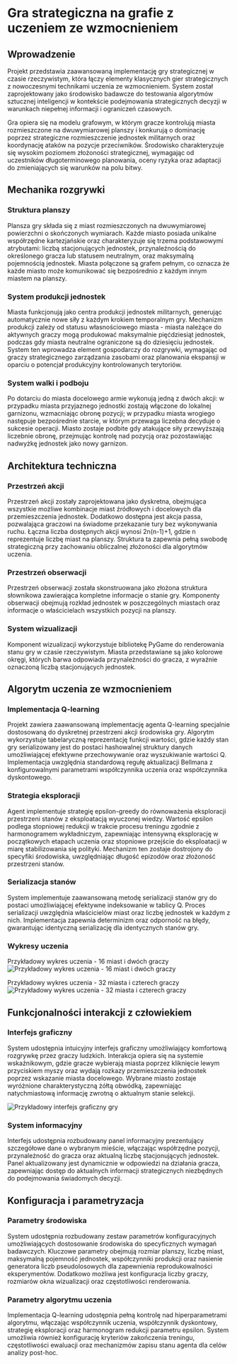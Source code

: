 # Gra strategiczna na grafie z uczeniem ze wzmocnieniem

## Wprowadzenie

Projekt przedstawia zaawansowaną implementację gry strategicznej w czasie rzeczywistym, która łączy elementy klasycznych gier strategicznych z nowoczesnymi technikami uczenia ze wzmocnieniem. System został zaprojektowany jako środowisko badawcze do testowania algorytmów sztucznej inteligencji w kontekście podejmowania strategicznych decyzji w warunkach niepełnej informacji i ograniczeń czasowych.

Gra opiera się na modelu grafowym, w którym gracze kontrolują miasta rozmieszczone na dwuwymiarowej planszy i konkurują o dominację poprzez strategiczne rozmieszczenie jednostek militarnych oraz koordynację ataków na pozycje przeciwników. Środowisko charakteryzuje się wysokim poziomem złożoności strategicznej, wymagając od uczestników długoterminowego planowania, oceny ryzyka oraz adaptacji do zmieniających się warunków na polu bitwy.

## Mechanika rozgrywki

### Struktura planszy

Plansza gry składa się z miast rozmieszczonych na dwuwymiarowej powierzchni o skończonych wymiarach. Każde miasto posiada unikalne współrzędne kartezjańskie oraz charakteryzuje się trzema podstawowymi atrybutami: liczbą stacjonujących jednostek, przynależnością do określonego gracza lub statusem neutralnym, oraz maksymalną pojemnością jednostek. Miasta połączone są grafem pełnym, co oznacza że każde miasto może komunikować się bezpośrednio z każdym innym miastem na planszy.

### System produkcji jednostek

Miasta funkcjonują jako centra produkcji jednostek militarnych, generując automatycznie nowe siły z każdym krokiem temporalnym gry. Mechanizm produkcji zależy od statusu własnościowego miasta - miasta należące do aktywnych graczy mogą produkować maksymalnie pięćdziesiąt jednostek, podczas gdy miasta neutralne ograniczone są do dziesięciu jednostek. System ten wprowadza element gospodarczy do rozgrywki, wymagając od graczy strategicznego zarządzania zasobami oraz planowania ekspansji w oparciu o potencjał produkcyjny kontrolowanych terytoriów.

### System walki i podboju

Po dotarciu do miasta docelowego armie wykonują jedną z dwóch akcji: w przypadku miasta przyjaznego jednostki zostają włączone do lokalnej garnizonu, wzmacniając obronę pozycji; w przypadku miasta wrogiego następuje bezpośrednie starcie, w którym przewaga liczebna decyduje o sukcesie operacji. Miasto zostaje podbite gdy atakujące siły przewyższają liczebnie obronę, przejmując kontrolę nad pozycją oraz pozostawiając nadwyżkę jednostek jako nowy garnizon.

## Architektura techniczna

### Przestrzeń akcji

Przestrzeń akcji zostały zaprojektowana jako dyskretna, obejmująca wszystkie możliwe kombinacje miast źródłowych i docelowych dla przemieszczenia jednostek. Dodatkowo dostępna jest akcja passa, pozwalająca graczowi na świadome przekazanie tury bez wykonywania ruchu. Łączna liczba dostępnych akcji wynosi 2n(n-1)+1, gdzie n reprezentuje liczbę miast na planszy. Struktura ta zapewnia pełną swobodę strategiczną przy zachowaniu obliczalnej złożoności dla algorytmów uczenia.

### Przestrzeń obserwacji

Przestrzeń obserwacji została skonstruowana jako złożona struktura słownikowa zawierająca kompletne informacje o stanie gry. Komponenty obserwacji obejmują rozkład jednostek w poszczególnych miastach oraz informacje o właścicielach wszystkich pozycji na planszy.

### System wizualizacji

Komponent wizualizacji wykorzystuje bibliotekę PyGame do renderowania stanu gry w czasie rzeczywistym. Miasta przedstawiane są jako kolorowe okręgi, których barwa odpowiada przynależności do gracza, z wyraźnie oznaczoną liczbą stacjonujących jednostek.

## Algorytm uczenia ze wzmocnieniem

### Implementacja Q-learning

Projekt zawiera zaawansowaną implementację agenta Q-learning specjalnie dostosowaną do dyskretnej przestrzeni akcji środowiska gry. Algorytm wykorzystuje tabelaryczną reprezentację funkcji wartości, gdzie każdy stan gry serializowany jest do postaci hashowalnej struktury danych umożliwiającej efektywne przechowywanie oraz wyszukiwanie wartości Q. Implementacja uwzględnia standardową regułę aktualizacji Bellmana z konfigurowalnymi parametrami współczynnika uczenia oraz współczynnika dyskontowego.

### Strategia eksploracji

Agent implementuje strategię epsilon-greedy do równoważenia eksploracji przestrzeni stanów z eksploatacją wyuczonej wiedzy. Wartość epsilon podlega stopniowej redukcji w trakcie procesu treningu zgodnie z harmonogramem wykładniczym, zapewniając intensywną eksplorację w początkowych etapach uczenia oraz stopniowe przejście do eksploatacji w miarę stabilizowania się polityki. Mechanizm ten zostaje dostrojony do specyfiki środowiska, uwzględniając długość epizodów oraz złożoność przestrzeni stanów.

### Serializacja stanów

System implementuje zaawansowaną metodę serializacji stanów gry do postaci umożliwiającej efektywne indeksowanie w tablicy Q. Proces serializacji uwzględnia właścicielów miast oraz liczbę jednostek w każdym z nich. Implementacja zapewnia determinizm oraz odporność na błędy, gwarantując identyczną serializację dla identycznych stanów gry.

### Wykresy uczenia

Przykładowy wykres uczenia - 16 miast i dwóch graczy
![Przykładowy wykres uczenia - 16 miast i dwóch graczy](learning_curve1.png)

Przykładowy wykres uczenia - 32 miasta i czterech graczy
![Przykładowy wykres uczenia - 32 miasta i czterech graczy](learning_curve.png)

## Funkcjonalności interakcji z człowiekiem

### Interfejs graficzny

System udostępnia intuicyjny interfejs graficzny umożliwiający komfortową rozgrywkę przez graczy ludzkich. Interakcja opiera się na systemie wskaźnikowym, gdzie gracze wybierają miasta poprzez kliknięcie lewym przyciskiem myszy oraz wydają rozkazy przemieszczenia jednostek poprzez wskazanie miasta docelowego. Wybrane miasto zostaje wyróżnione charakterystyczną żółtą obwódką, zapewniając natychmiastową informację zwrotną o aktualnym stanie selekcji.

![Przykładowy interfejs graficzny gry](interfejs.png)

### System informacyjny

Interfejs udostępnia rozbudowany panel informacyjny prezentujący szczegółowe dane o wybranym mieście, włączając współrzędne pozycji, przynależność do gracza oraz aktualną liczbę stacjonujących jednostek. Panel aktualizowany jest dynamicznie w odpowiedzi na działania gracza, zapewniając dostęp do aktualnych informacji strategicznych niezbędnych do podejmowania świadomych decyzji.

## Konfiguracja i parametryzacja

### Parametry środowiska

System udostępnia rozbudowany zestaw parametrów konfiguracyjnych umożliwiających dostosowanie środowiska do specyficznych wymagań badawczych. Kluczowe parametry obejmują rozmiar planszy, liczbę miast, maksymalną pojemność jednostek, współczynniki produkcji oraz nasienie generatora liczb pseudolosowych dla zapewnienia reprodukowalności eksperymentów. Dodatkowo możliwa jest konfiguracja liczby graczy, rozmiarów okna wizualizacji oraz częstotliwości renderowania.

### Parametry algorytmu uczenia

Implementacja Q-learning udostępnia pełną kontrolę nad hiperparametrami algorytmu, włączając współczynnik uczenia, współczynnik dyskontowy, strategię eksploracji oraz harmonogram redukcji parametru epsilon. System umożliwia również konfigurację kryteriów zakończenia treningu, częstotliwości ewaluacji oraz mechanizmów zapisu stanu agenta dla celów analizy post-hoc.
